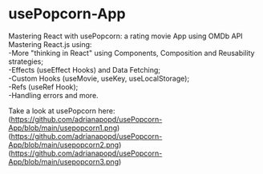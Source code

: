 # usePopcorn-App
Mastering React with usePopcorn: a rating movie App using OMDb API <br/>
Mastering React.js using: </br>
-More "thinking in React" using Components, Composition and Reusability strategies; <br/>
-Effects (useEffect Hooks) and Data Fetching; </br>
-Custom Hooks (useMovie, useKey, useLocalStorage); </br>
-Refs (useRef Hook); </br>
-Handling errors and more.  </br>

Take a look at usePopcorn here:
(https://github.com/adrianapopd/usePopcorn-App/blob/main/usepopcorn1.png)
(https://github.com/adrianapopd/usePopcorn-App/blob/main/usepopcorn2.png)
(https://github.com/adrianapopd/usePopcorn-App/blob/main/usepopcorn3.png)
